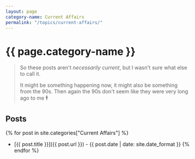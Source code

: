 ```yaml
---
layout: page
category-name: Current Affairs
permalink: "/topics/current-affairs/"
---
```


# {{ page.category-name }}

> So these posts aren't *necessarily current*, but I wasn't sure what else to call it.
>
> It might be something happening now, it might also be something from the 90s. Then again the 90s don't seem like they were very long ago to me 🕴️

## Posts

{% for post in site.categories["Current Affairs"] %}
 * [{{ post.title }}]({{ post.url }}) - {{ post.date | date: site.date_format }}
{% endfor %}
